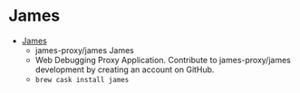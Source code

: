 # James
- [James](https://github.com/james-proxy/james)
  -  james-proxy/james James
  - Web Debugging Proxy Application. Contribute to james-proxy/james development by creating an account on GitHub.
  - `brew cask install james`
